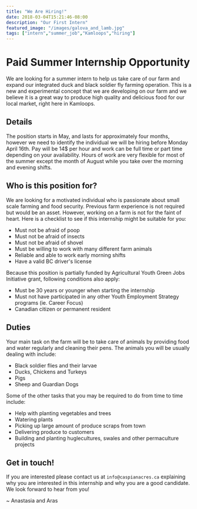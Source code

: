 ```yaml
---
title: "We Are Hiring!"
date: 2018-03-04T15:21:46-08:00
description: "Our First Intern"
featured_image: "/images/galova_and_lamb.jpg"
tags: ["intern","summer_job","Kamloops","hiring"]
---
```


# Paid Summer Internship Opportunity

We are looking for a summer intern to help us take care of our farm and expand our integrated duck and black soldier fly farming operation. This is a new and experimental concept that we are developing on our farm and we believe it is a great way to produce high quality and delicious food for our local market, right here in Kamloops.

## Details
The position starts in May, and lasts for approximately four months, however we need to identify the individual we will be hiring before Monday April 16th. Pay will be 14$ per hour and work can be full time or part time depending on your availability. Hours of work are very flexible for most of the summer except the month of August while you take over the morning and evening shifts.

## Who is this position for?
We are looking for a motivated individual who is passionate about small scale farming and food security. Previous farm experience is not required but would be an asset. However, working on a farm is not for the faint of heart. Here is a checklist to see if this internship might be suitable for you:

* Must not be afraid of poop
* Must not be afraid of insects
* Must not be afraid of shovel
* Must be willing to work with many different farm animals
* Reliable and able to work early morning shifts
* Have a valid BC driver's license

Because this position is partially funded by Agricultural Youth Green Jobs Initiative grant, following conditions also apply:

* Must be 30 years or younger when starting the internship
* Must not have participated in any other Youth Employment Strategy programs (ie. Career Focus)
* Canadian citizen or permanent resident

## Duties

Your main task on the farm will be to take care of animals by providing food and water regularly and cleaning their pens. The animals you will be usually dealing with include:

* Black soldier flies and their larvae
* Ducks, Chickens and Turkeys
* Pigs
* Sheep and Guardian Dogs

Some of the other tasks that you may be required to do from time to time include:

* Help with planting vegetables and trees
* Watering plants
* Picking up large amount of produce scraps from town
* Delivering produce to customers
* Building and planting huglecultures, swales and other permaculture projects

## Get in touch!

If you are interested please contact us at `info@caspianacres.ca` explaining why you are interested in this internship and why you are a good candidate. We look forward to hear from you!

~ Anastasia and Aras
